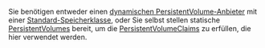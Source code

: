 Sie benötigen entweder einen [dynamischen PersistentVolume-Anbieter](/docs/concepts/storage/dynamic-provisioning/) mit einer [Standard-Speicherklasse](/docs/concepts/storage/storage-classes/), oder Sie selbst stellen statische [PersistentVolumes](/docs/user-guide/persistent-volumes/#provisioning) bereit, um die [PersistentVolumeClaims](/docs/user-guide/persistent-volumes/#persistentvolumeclaims) zu erfüllen, die hier verwendet werden.
